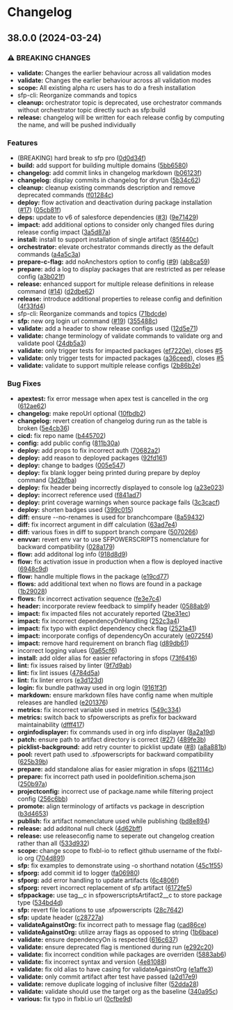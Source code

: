 # Changelog

## 38.0.0 (2024-03-24)


### ⚠ BREAKING CHANGES

* **validate:** Changes the earlier behaviour across all validation modes
* **validate:** Changes the earlier behaviour across all validation modes
* **scope:** All existing alpha rc users has to do a fresh installation
* sfp-cli: Reorganize commands and topics
* **cleanup:** orchestrator topic is deprecated, use orchestrator commands without orchestrator topic directly such as sfp:build
* **release:** changelog will be written for each release config by computing the name, and will be pushed individually

### Features

* (BREAKING) hard break to sfp pro ([0d0d34f](https://github.com/flxbl-io/sfp-pro/commit/0d0d34f893a2149a640bff711e3e2d08cd99b02c))
* **build:** add support for building multiple domains ([5bb6580](https://github.com/flxbl-io/sfp-pro/commit/5bb6580a16f9ca23707821121081687c82572e60))
* **changelog:** add commit links in changelog markdown ([b06123f](https://github.com/flxbl-io/sfp-pro/commit/b06123ffad42d673a2d94a25f41b95cc4bb95f0b))
* **changelog:** display commits in changelog for dryrun ([5b34c62](https://github.com/flxbl-io/sfp-pro/commit/5b34c625b70b529f07baa6b440cea9f57f3dfdf6))
* **cleanup:** cleanup existing commands description and remove deprecated commands ([f01284c](https://github.com/flxbl-io/sfp-pro/commit/f01284cb859409c4a60d16232eaa553adc8fb9c7))
* **deploy:** flow activation and deactivation during package installation ([#17](https://github.com/flxbl-io/sfp-pro/issues/17)) ([05cb81f](https://github.com/flxbl-io/sfp-pro/commit/05cb81f2772dac7789ea058ace401e283dfdce50))
* **deps:** update to v6 of salesforce dependencies ([#3](https://github.com/flxbl-io/sfp-pro/issues/3)) ([9e71429](https://github.com/flxbl-io/sfp-pro/commit/9e714293effa3e0aac8ff1011515793fc0df097a))
* **impact:** add additional options to consider only changed files during release config impact ([3a5d87a](https://github.com/flxbl-io/sfp-pro/commit/3a5d87a558ad5ff592ff7cc9b2b12cd2575da0aa))
* **install:** install to support installation of  single artifact ([85f440c](https://github.com/flxbl-io/sfp-pro/commit/85f440c1bbd4c52e2a9666af11bf86bbe901814b))
* **orchestrator:** elevate orchestrator commands directly as the default commands ([a4a5c3a](https://github.com/flxbl-io/sfp-pro/commit/a4a5c3af97660299fcd4cef744ef19260775b2e1))
* **prepare-c-flag:** add noAnchestors option to config ([#9](https://github.com/flxbl-io/sfp-pro/issues/9)) ([ab8ca59](https://github.com/flxbl-io/sfp-pro/commit/ab8ca59d5f17d8ba89f13af08037043d30a62f5f))
* **prepare:** add a log to display packages that are restricted as per release config ([a3b021f](https://github.com/flxbl-io/sfp-pro/commit/a3b021f40335f7ac1d6bed519d54faae46025037))
* **release:** enhanced support for multiple release definitions in release command ([#14](https://github.com/flxbl-io/sfp-pro/issues/14)) ([d2dbe62](https://github.com/flxbl-io/sfp-pro/commit/d2dbe62ac3c22c56bbbb1ffcf0d3b3c08af019fb))
* **release:** introduce additional properties to release config and definition ([4f33fd4](https://github.com/flxbl-io/sfp-pro/commit/4f33fd4b876dd88ebbda17a5c2a13ee617284713))
* sfp-cli: Reorganize commands and topics ([71bdcde](https://github.com/flxbl-io/sfp-pro/commit/71bdcdeece1d15c46a1f485e735398c1590fe1c8))
* **sfp:** new org login url command ([#19](https://github.com/flxbl-io/sfp-pro/issues/19)) ([355488c](https://github.com/flxbl-io/sfp-pro/commit/355488cbea91c9e307909379a63fc326dc58bcf3))
* **validate:** add a header to show release configs used ([12d5e71](https://github.com/flxbl-io/sfp-pro/commit/12d5e7134a05cd590f355f7f8d3580dc8fb481f9))
* **validate:** change terminology of validate commands to validate org and validate pool ([24db5a3](https://github.com/flxbl-io/sfp-pro/commit/24db5a3cf3a068a4f05a10e751379d6ef4afacdf))
* **validate:** only trigger tests for impacted packages ([ef7220e](https://github.com/flxbl-io/sfp-pro/commit/ef7220e6d2b1ef6207161d6cb49d64a1ec6a1ed9)), closes [#5](https://github.com/flxbl-io/sfp-pro/issues/5)
* **validate:** only trigger tests for impacted packages ([a36ceed](https://github.com/flxbl-io/sfp-pro/commit/a36ceedda63dce5f2e131e7b9c34b04cd4b63cb2)), closes [#5](https://github.com/flxbl-io/sfp-pro/issues/5)
* **validate:** validate to support multiple release configs ([2b86b2e](https://github.com/flxbl-io/sfp-pro/commit/2b86b2ea968162491517a09f17cc068dcda40b37))


### Bug Fixes

* **apextest:** fix error message when apex test is cancelled in the org ([612ae62](https://github.com/flxbl-io/sfp-pro/commit/612ae62dacaf8b0c511084d2944bceab0cb8d4db))
* **changelog:** make repoUrl optional ([10fbdb2](https://github.com/flxbl-io/sfp-pro/commit/10fbdb2ba905094c27aebf86f2eb54e4a32a1848))
* **changelog:** revert creation of changelog during run as the table is broken ([5e4cb36](https://github.com/flxbl-io/sfp-pro/commit/5e4cb364da63534ca157851fe2a94d9f24544f74))
* **cicd:** fix repo name ([b445702](https://github.com/flxbl-io/sfp-pro/commit/b44570236e8ae8887bd12b62ee940b6912218f10))
* **config:** add public config ([811b30a](https://github.com/flxbl-io/sfp-pro/commit/811b30adca021475facd71dc6a251955645436a4))
* **deploy:** add props to fix incorrect auth ([70682a2](https://github.com/flxbl-io/sfp-pro/commit/70682a2dfd1c19985bfc90afff7cb54767dd792e))
* **deploy:** add reason to deployed packages ([92fd161](https://github.com/flxbl-io/sfp-pro/commit/92fd1617f595d36f08e62184a81c3b90e6faaaf3))
* **deploy:** change to badges ([005e547](https://github.com/flxbl-io/sfp-pro/commit/005e547da49139bb79f43072ff411a3b231f0c0d))
* **deploy:** fix blank logger being printed during prepare by deploy command ([3d2bfba](https://github.com/flxbl-io/sfp-pro/commit/3d2bfba70ce639a8016e76898f6d0bbecc1b3b01))
* **deploy:** fix header being incorrectly displayed to console log ([a23e023](https://github.com/flxbl-io/sfp-pro/commit/a23e023587a7a4716ab6511bd27e91b7be5f5a5d))
* **deploy:** incorrect reference used ([f841ad7](https://github.com/flxbl-io/sfp-pro/commit/f841ad766efc8255fdbac0e748cba1ad6e6bed61))
* **deploy:** print coverage warnings when source package fails ([3c3cacf](https://github.com/flxbl-io/sfp-pro/commit/3c3cacfbfda982384ecef1942d579c9c8524b8f8))
* **deploy:** shorten badges used ([399c015](https://github.com/flxbl-io/sfp-pro/commit/399c015ccaeac407e0915232074103f74096fb68))
* **diff:** ensure --no-renames is used for branchcompare ([8a59432](https://github.com/flxbl-io/sfp-pro/commit/8a594324b31a78f0bee7e707bc871d948749fc8e))
* **diff:** fix incorrect argument in diff calculation ([63ad7e4](https://github.com/flxbl-io/sfp-pro/commit/63ad7e4e3759a71e2a1f91a850159fbc88ec9d64))
* **diff:** various fixes in diff to support branch compare ([5070266](https://github.com/flxbl-io/sfp-pro/commit/507026625b798360523aed78d32d37151e1a57e9))
* **envvar:** revert env var to use SFPOWERSCRIPTS nomenclature for backward compatibility ([028a179](https://github.com/flxbl-io/sfp-pro/commit/028a179cb73aeca339694fde4cbddf03412e4903))
* **flow:** add additonal log info ([918d8d9](https://github.com/flxbl-io/sfp-pro/commit/918d8d9099d9f7df923df8afb772649167913665))
* **flow:** fix activation issue in production when a flow is deployed inactive ([6948c9d](https://github.com/flxbl-io/sfp-pro/commit/6948c9df58e27b5a80a1fb143350b28280d3024a))
* **flow:** handle multiple flows in the package ([e19cd77](https://github.com/flxbl-io/sfp-pro/commit/e19cd7709932021ba44893167b1cb2af8811b6a2))
* **flows:** add additional text when no flows are found in a package ([1b29028](https://github.com/flxbl-io/sfp-pro/commit/1b29028cf2099c2c9d8ab76565856d5d71db75b5))
* **flows:** fix incorrect activation sequence ([fe3e7c4](https://github.com/flxbl-io/sfp-pro/commit/fe3e7c4048b00bbe143450ae53dc7a102e8dec8e))
* **header:** incorporate review feedback to simplify header ([0588ab9](https://github.com/flxbl-io/sfp-pro/commit/0588ab97c822fd859808e19c65e6e2b55700c3de))
* **impact:** fix impacted files not accurately reported ([2be31ec](https://github.com/flxbl-io/sfp-pro/commit/2be31ec916c5daa8016d04c43bc0f747865973a5))
* **impact:** fix incorrect dependencyOnHandling ([252c3a4](https://github.com/flxbl-io/sfp-pro/commit/252c3a48ae3d867024104a23cb0903a7ecb2d62f))
* **impact:** fix typo with explict dependency check flag ([2521a41](https://github.com/flxbl-io/sfp-pro/commit/2521a4168edcc5fb2488d79456ef42f007e99285))
* **impact:** incorporate configs of dependencyOn accurately ([e0725f4](https://github.com/flxbl-io/sfp-pro/commit/e0725f4b7f94f82707f009e9b45ff5c88a94be5a))
* **impact:** remove hard requirement on branch flag ([d89db61](https://github.com/flxbl-io/sfp-pro/commit/d89db617121e601c9f65a42efb2afce6b0f777dd))
* incorrect logging values ([0a65cf6](https://github.com/flxbl-io/sfp-pro/commit/0a65cf6faffc59574c939baa7675b80dbfeef272))
* **install:** add older alias for easier refactoring in sfops ([73f6416](https://github.com/flxbl-io/sfp-pro/commit/73f64169adab9ac552928d071f7e53a1bf2b4dc7))
* **lint:** fix issues raised by linter ([9f7d9ab](https://github.com/flxbl-io/sfp-pro/commit/9f7d9ab9ba2cbf6a82ba33f1d567a8cba21ec377))
* **lint:** fix lint issues ([4784d5a](https://github.com/flxbl-io/sfp-pro/commit/4784d5a6b3cf5b5a6384aec4f8f2012027a7c0dc))
* **lint:** fix linter errors ([e3d123d](https://github.com/flxbl-io/sfp-pro/commit/e3d123d3ed867b576906133e1c0f827b4b78b521))
* **login:** fix bundle pathway used in org login ([9161f3f](https://github.com/flxbl-io/sfp-pro/commit/9161f3fd9e239e4a92229bb7dd6c00ecf21212ee))
* **markdown:** ensure markdown files have config name when multiple releases are handled ([e201376](https://github.com/flxbl-io/sfp-pro/commit/e201376f68a9c3d2052fe810d21bd86e052e372b))
* **metrics:** fix incorrect variable used in metrics ([549c334](https://github.com/flxbl-io/sfp-pro/commit/549c334d05954650d8227f1582101fb79dd3f23b))
* **metrics:** switch back to sfpowerscripts as prefix for backward maintainability ([dfff417](https://github.com/flxbl-io/sfp-pro/commit/dfff417e1c3c9be181ab168c7d8984d18b178554))
* **orginfodisplayer:** fix commands used in org info displayer ([8a2a19d](https://github.com/flxbl-io/sfp-pro/commit/8a2a19d2f4d5611a749eb16cf37ef858f5800704))
* **patch:** ensure path to artifact directory is correct ([#27](https://github.com/flxbl-io/sfp-pro/issues/27)) ([489fe3b](https://github.com/flxbl-io/sfp-pro/commit/489fe3b9eb995007f41f5ba81f7cee467fe3ea07))
* **picklist-background:** add retry counter to picklist update ([#8](https://github.com/flxbl-io/sfp-pro/issues/8)) ([a8a881b](https://github.com/flxbl-io/sfp-pro/commit/a8a881b759ec151d763345a217a8e0428756a987))
* **pool:** revert path used to .sfpowerscripts for backward compatibility ([625b39b](https://github.com/flxbl-io/sfp-pro/commit/625b39bf62c46c11571d333ca8b094cc2f2f7a39))
* **prepare:** add standalone alias for easier migration in sfops ([621114c](https://github.com/flxbl-io/sfp-pro/commit/621114c2e1ff03db7bbb23ae7d7d036bf32d2da7))
* **prepare:** fix incorrect path used in pooldefinition.schema.json ([250b97a](https://github.com/flxbl-io/sfp-pro/commit/250b97ae1159255ba820ae90e359e0a058282c16))
* **projectconfig:** incorrect use of package.name while filtering project config ([256c6bb](https://github.com/flxbl-io/sfp-pro/commit/256c6bb308d741b8be22ff0ebbe038dad0595822))
* **promote:** align terminology of artifacts vs package in description ([b3d4653](https://github.com/flxbl-io/sfp-pro/commit/b3d46536d4d8e34c2f246eeca5da44e17011c3b7))
* **publish:** fix artifact nomenclature used while publishing ([bd8e894](https://github.com/flxbl-io/sfp-pro/commit/bd8e89497e6f0d6c4e2dc3256d2bcf24243f9492))
* **release:** add additonal null check ([4d62bff](https://github.com/flxbl-io/sfp-pro/commit/4d62bffc97d559a361500d7407beb53576ce0983))
* **release:** use releaseconfig name to seperate out changelog creation rather than all ([533d932](https://github.com/flxbl-io/sfp-pro/commit/533d932b4c02fd5bfbe651cda69a77b9fa20c9ce))
* **scope:** change scope to flxbl-io to reflect github username of the flxbl-io org ([704d891](https://github.com/flxbl-io/sfp-pro/commit/704d891dddb208e01a70556a38e3208b14e76820))
* **sfp:** fix examples to demonstrate using -o shorthand notation ([45c1f55](https://github.com/flxbl-io/sfp-pro/commit/45c1f55c6901c9010d495937ce46b0ee1f985136))
* **sfporg:** add commit id to logger ([fa06980](https://github.com/flxbl-io/sfp-pro/commit/fa069801517358f80ebd1724ebc14907543a9781))
* **sfporg:** add error handling to update artifacts ([6c4806f](https://github.com/flxbl-io/sfp-pro/commit/6c4806f1beabb1216c88691175f2a95c9d19597d))
* **sfporg:** revert incorrect replacement of sfp artifact ([6172fe5](https://github.com/flxbl-io/sfp-pro/commit/6172fe578545f9079c9530baa9ba670ccb6be464))
* **sfppackage:** use tag__c in sfpowerscriptsArtifact2__c to store package type ([534bd4d](https://github.com/flxbl-io/sfp-pro/commit/534bd4deabc889d5fde0db0d59f131ffa3f48399))
* **sfp:** revert file locations to use .sfpowerscripts ([28c7642](https://github.com/flxbl-io/sfp-pro/commit/28c7642f00b3cde6b43fdb322046a99cbc13af4c))
* **sfp:** update header ([c28727a](https://github.com/flxbl-io/sfp-pro/commit/c28727a5d63d40d59357312d6c4378e016a6a556))
* **validateAgainstOrg:** fix incorrect path to message flag ([cad86ce](https://github.com/flxbl-io/sfp-pro/commit/cad86ce2d3b5273737310b7c35b2a9984889e571))
* **validateAgainstOrg:** utilize array flags as opposed to string ([1b6bace](https://github.com/flxbl-io/sfp-pro/commit/1b6bacecf3f507a9bac5030b9cdd4faee0495152))
* **validate:** ensure dependencyOn is respected ([616c637](https://github.com/flxbl-io/sfp-pro/commit/616c63771e25a3833fd1aef560f38bbd63f012a2))
* **validate:** ensure deprecated flag is mentioned during run ([e292c20](https://github.com/flxbl-io/sfp-pro/commit/e292c207152e44d9ca218ad335ef52460a23351c))
* **validate:** fix incorrect condition while packages are overriden ([5883ab6](https://github.com/flxbl-io/sfp-pro/commit/5883ab640bc61c53bee90650c2bf13f21bcea531))
* **validate:** fix incorrect syntax and version ([4e81088](https://github.com/flxbl-io/sfp-pro/commit/4e81088ce4351945d62ed6cc2085bb9ec0dea260))
* **validate:** fix old alias to have casing for validateAgainstOrg ([e1affe3](https://github.com/flxbl-io/sfp-pro/commit/e1affe356cc85ad57e1f3ad11df327e11d16f1ce))
* **validate:** only commit artifact after test have passed ([a2d17e9](https://github.com/flxbl-io/sfp-pro/commit/a2d17e976982bc02a05289ced7f7ef3419de0191))
* **validate:** remove duplicate logging of inclusive filter ([52dda28](https://github.com/flxbl-io/sfp-pro/commit/52dda286e6e1acdf25b3b04b34cbb269009e6ae6))
* **validate:** validate should use the target org as the baseline ([340a95c](https://github.com/flxbl-io/sfp-pro/commit/340a95c81e160108daab92fbc12a61aae820d036))
* **various:** fix typo in flxbl.io url ([0cfbe9d](https://github.com/flxbl-io/sfp-pro/commit/0cfbe9d32f47caf12c427f86c03bc1534efb955c))

